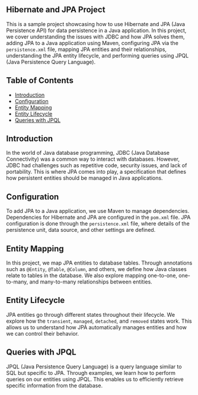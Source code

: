 ## Hibernate and JPA Project

This is a sample project showcasing how to use Hibernate and JPA (Java Persistence API) for data persistence in a Java application. In this project, we cover understanding the issues with JDBC and how JPA solves them, adding JPA to a Java application using Maven, configuring JPA via the `persistence.xml` file, mapping JPA entities and their relationships, understanding the JPA entity lifecycle, and performing queries using JPQL (Java Persistence Query Language).

## Table of Contents

- [Introduction](#introduction)
- [Configuration](#configuration)
- [Entity Mapping](#entity-mapping)
- [Entity Lifecycle](#entity-lifecycle)
- [Queries with JPQL](#queries-with-jpql)


## Introduction

In the world of Java database programming, JDBC (Java Database Connectivity) was a common way to interact with databases. However, JDBC had challenges such as repetitive code, security issues, and lack of portability. This is where JPA comes into play, a specification that defines how persistent entities should be managed in Java applications.

## Configuration

To add JPA to a Java application, we use Maven to manage dependencies. Dependencies for Hibernate and JPA are configured in the `pom.xml` file. JPA configuration is done through the `persistence.xml` file, where details of the persistence unit, data source, and other settings are defined.

## Entity Mapping

In this project, we map JPA entities to database tables. Through annotations such as `@Entity`, `@Table`, `@Column`, and others, we define how Java classes relate to tables in the database. We also explore mapping one-to-one, one-to-many, and many-to-many relationships between entities.

## Entity Lifecycle

JPA entities go through different states throughout their lifecycle. We explore how the `transient`, `managed`, `detached`, and `removed` states work. This allows us to understand how JPA automatically manages entities and how we can control their behavior.

## Queries with JPQL

JPQL (Java Persistence Query Language) is a query language similar to SQL but specific to JPA. Through examples, we learn how to perform queries on our entities using JPQL. This enables us to efficiently retrieve specific information from the database.
